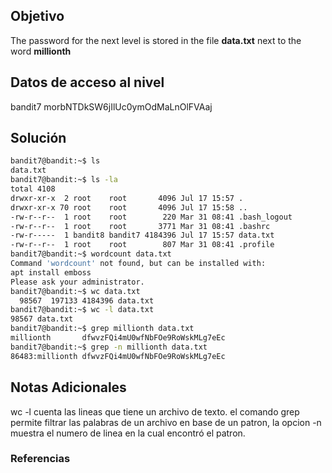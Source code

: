 ## Objetivo 
The password for the next level is stored in the file **data.txt** next to the word **millionth**
## Datos de acceso al nivel
bandit7
morbNTDkSW6jIlUc0ymOdMaLnOlFVAaj

## Solución  

```bash
bandit7@bandit:~$ ls
data.txt
bandit7@bandit:~$ ls -la
total 4108
drwxr-xr-x  2 root    root       4096 Jul 17 15:57 .
drwxr-xr-x 70 root    root       4096 Jul 17 15:58 ..
-rw-r--r--  1 root    root        220 Mar 31 08:41 .bash_logout
-rw-r--r--  1 root    root       3771 Mar 31 08:41 .bashrc
-rw-r-----  1 bandit8 bandit7 4184396 Jul 17 15:57 data.txt
-rw-r--r--  1 root    root        807 Mar 31 08:41 .profile
bandit7@bandit:~$ wordcount data.txt
Command 'wordcount' not found, but can be installed with:
apt install emboss
Please ask your administrator.
bandit7@bandit:~$ wc data.txt
  98567  197133 4184396 data.txt
bandit7@bandit:~$ wc -l data.txt
98567 data.txt
bandit7@bandit:~$ grep millionth data.txt
millionth       dfwvzFQi4mU0wfNbFOe9RoWskMLg7eEc
bandit7@bandit:~$ grep -n millionth data.txt
86483:millionth dfwvzFQi4mU0wfNbFOe9RoWskMLg7eEc
```

## Notas Adicionales 
wc -l cuenta las lineas que tiene un archivo de texto.
el comando grep permite filtrar las palabras de un archivo en base de un patron, la opcion -n muestra el numero de linea en la cual encontró el patron.

### Referencias


